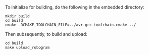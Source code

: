 To initialize for building, do the following in the embedded directory:

    mkdir build
    cd build
    cmake -DCMAKE_TOOLCHAIN_FILE=../avr-gcc-toolchain.cmake ../

Then subsequently, to build and upload:

    cd build
    make upload_robogram
